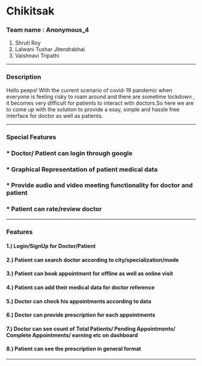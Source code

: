 # Chikitsak




### Team name : Anonymous_4
1. Shruti Roy
2. Lalwani Tushar Jitendrabhai
3. Vaishnavi Tripathi




<!-- Horizontal Rule -->
---

### Description
Hello peeps! 
With the current scenario of covid-19 pandemic when everyone is feeling risky to roam around and there are sometime lockdown , it becomes very difficult for patients to interact with doctors.So here we are to come up with the solution to provide a esay, simple and hassle free interface for doctor as well as patients.

<!-- Horizontal Rule -->
---
### Special Features
### * Doctor/ Patient can login through google
### * Graphical Representation of patient medical data
### * Provide audio and video meeting functionality for doctor and patient
### * Patient can rate/review doctor 

<!-- Horizontal Rule -->
---
### Features
#### 1.) Login/SignUp for Doctor/Patient
#### 2.) Patient can search doctor according to city/specialization/mode
#### 3.) Patient can book appointment for offline as well as online visit
#### 4.) Patient can add their medical data for doctor reference 
#### 5.) Doctor can check his appointments according to data
#### 6.) Doctor can provide prescription for each appointments
#### 7.) Doctor can see count of Total Patients/ Pending Appointments/ Complete Appointments/ earning etc on dashboard
#### 8.) Patient can see the prescription in general format

<!-- Horizontal Rule -->
---

<!-- 
---
### Photos


//
Horizontal Rule -->